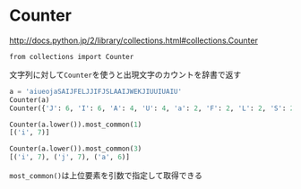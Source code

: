 # Counter

http://docs.python.jp/2/library/collections.html#collections.Counter

`from collections import Counter`

文字列に対して`Counter`を使うと出現文字のカウントを辞書で返す

```python
a = 'aiueojaSAIJFELJJIFJSLAAIJWEKJIUUIUAIU'
Counter(a)
Counter({'J': 6, 'I': 6, 'A': 4, 'U': 4, 'a': 2, 'F': 2, 'L': 2, 'S': 2, 'E': 2, 'e': 1, 'i': 1, 'K': 1, 'j': 1, 'o': 1, 'u': 1, 'W': 1})

Counter(a.lower()).most_common(1)
[('i', 7)]

Counter(a.lower()).most_common(3)
[('i', 7), ('j', 7), ('a', 6)]
```

`most_common()`は上位要素を引数で指定して取得できる